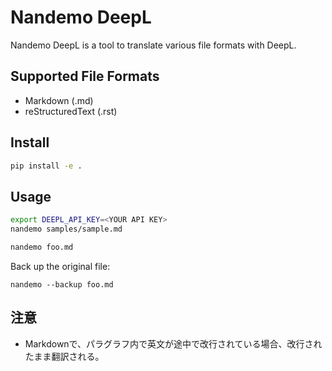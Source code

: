 # Nandemo DeepL
Nandemo DeepL is a tool to translate various file formats with DeepL.

## Supported File Formats
- Markdown (.md)
- reStructuredText (.rst)

## Install
```sh
pip install -e .
```

## Usage
```sh
export DEEPL_API_KEY=<YOUR API KEY>
nandemo samples/sample.md
```

```sh
nandemo foo.md
```

Back up the original file:
```
nandemo --backup foo.md
```

## 注意
- Markdownで、パラグラフ内で英文が途中で改行されている場合、改行されたまま翻訳される。